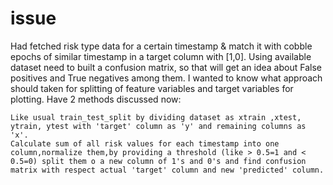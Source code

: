 # issue
Had fetched risk type data for a certain timestamp & match it with cobble epochs of similar timestamp in a target column with [1,0]. Using available dataset need to built a confusion matrix, so that will get an idea about False positives and True negatives among them. I wanted to know what approach should taken for splitting of feature variables and target variables for plotting.
Have 2 methods discussed now:

    Like usual train_test_split by dividing dataset as xtrain ,xtest, ytrain, ytest with 'target' column as 'y' and remaining columns as 'x'.
    Calculate sum of all risk values for each timestamp into one column,normalize them,by providing a threshold (like > 0.5=1 and < 0.5=0) split them o a new column of 1's and 0's and find confusion matrix with respect actual 'target' column and new 'predicted' column.
